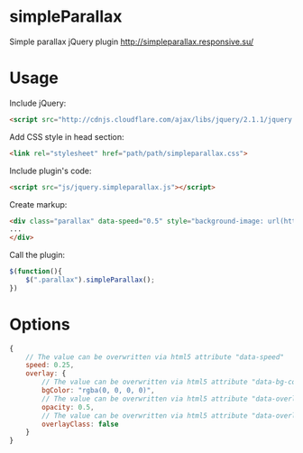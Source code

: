 simpleParallax
==============

Simple parallax jQuery plugin http://simpleparallax.responsive.su/

Usage
=====

Include jQuery:
```html
<script src="http://cdnjs.cloudflare.com/ajax/libs/jquery/2.1.1/jquery.min.js"></script>
```
Add CSS style in head section:
```html
<link rel="stylesheet" href="path/path/simpleparallax.css">	
```
Include plugin's code:
```html
<script src="js/jquery.simpleparallax.js"></script>
```
Create markup:
```html
<div class="parallax" data-speed="0.5" style="background-image: url(http://lorempixel.com/1920/1600/nature/2);">
...			
</div>
```
Call the plugin:
```javascript
$(function(){				
	$(".parallax").simpleParallax();
})
```

Options
=======

```javascript
{
	// The value can be overwritten via html5 attribute "data-speed"
	speed: 0.25,
	overlay: {
		// The value can be overwritten via html5 attribute "data-bg-color"
		bgColor: "rgba(0, 0, 0, 0)",
		// The value can be overwritten via html5 attribute "data-overlay-opacity"
		opacity: 0.5,
		// The value can be overwritten via html5 attribute "data-overlay-class"
		overlayClass: false
	}
}
```
